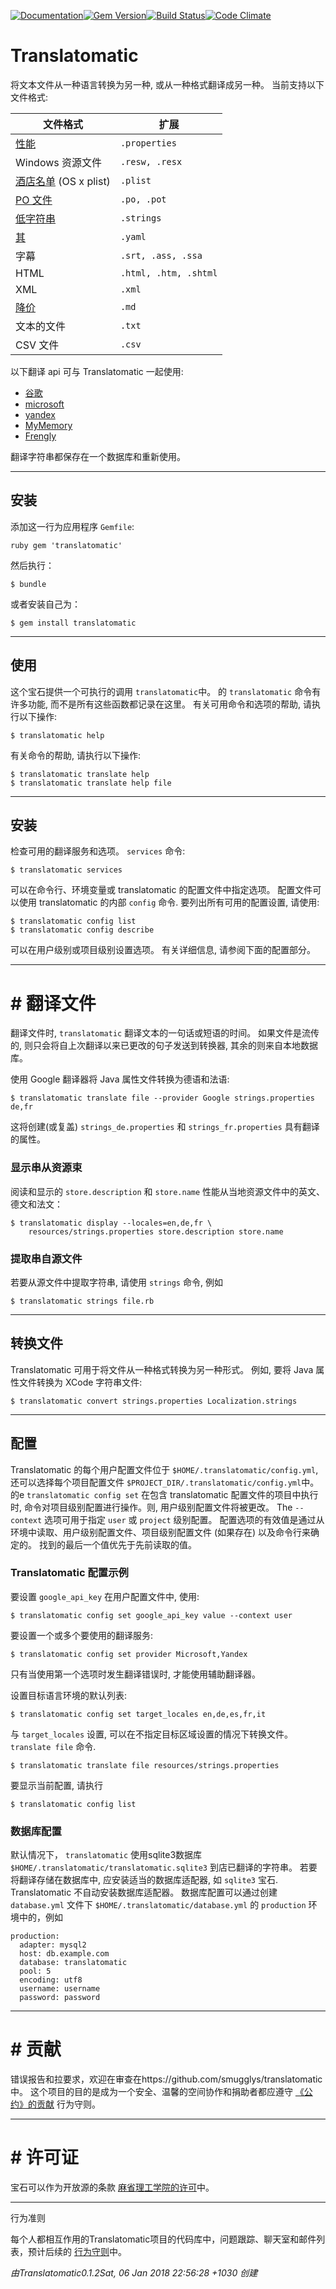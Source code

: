 [![Documentation](http://img.shields.io/badge/yard-docs-blue.svg)](http://www.rubydoc.info/gems/translatomatic)[![Gem Version](https://badge.fury.io/rb/translatomatic.svg)](https://badge.fury.io/rb/translatomatic)[![Build Status](https://travis-ci.org/smugglys/translatomatic.svg?branch=master)](https://travis-ci.org/smugglys/translatomatic)[![Code Climate](https://codeclimate.com/github/smugglys/translatomatic.svg)](https://codeclimate.com/github/smugglys/translatomatic)

# Translatomatic

将文本文件从一种语言转换为另一种, 或从一种格式翻译成另一种。 当前支持以下文件格式:

| 文件格式 | 扩展 |
| --- | --- |
| [性能](https://en.wikipedia.org/wiki/.properties) | `.properties` |
| Windows 资源文件 | `.resw, .resx` |
| [酒店名单](https://en.wikipedia.org/wiki/Property_list) (OS x plist) | `.plist` |
| [PO 文件](https://www.gnu.org/software/gettext/manual/html_node/PO-Files.html) | `.po, .pot` |
| [低字符串](https://developer.apple.com/library/content/documentation/Cocoa/Conceptual/LoadingResources/Strings/Strings.html) | `.strings` |
| [其](http://yaml.org/) | `.yaml` |
| 字幕 | `.srt, .ass, .ssa` |
| HTML | `.html, .htm, .shtml` |
| XML | `.xml` |
| [降价](https://en.wikipedia.org/wiki/Markdown) | `.md` |
| 文本的文件 | `.txt` |
| CSV 文件 | `.csv` |

以下翻译 api 可与 Translatomatic 一起使用:

- [谷歌](https://cloud.google.com/translate/)
- [microsoft](https://www.microsoft.com/en-us/provider/providerapi.aspx)
- [yandex](https://tech.yandex.com/translate/)
- [MyMemory](https://mymemory.translated.net/doc/)
- [Frengly](http://www.frengly.com/api)

翻译字符串都保存在一个数据库和重新使用。

* * *

## 安装

添加这一行为应用程序 `Gemfile`:

`ruby
gem 'translatomatic'
`

然后执行：

    $ bundle

或者安装自己为：

    $ gem install translatomatic

* * *

## 使用

这个宝石提供一个可执行的调用 `translatomatic`中。 的 `translatomatic` 命令有许多功能, 而不是所有这些函数都记录在这里。 有关可用命令和选项的帮助, 请执行以下操作:

    $ translatomatic help

有关命令的帮助, 请执行以下操作:

    $ translatomatic translate help
    $ translatomatic translate help file

* * *

## 安装

检查可用的翻译服务和选项。 `services` 命令:

    $ translatomatic services

可以在命令行、环境变量或 translatomatic 的配置文件中指定选项。 配置文件可以使用 translatomatic 的内部 `config` 命令. 要列出所有可用的配置设置, 请使用:

    $ translatomatic config list
    $ translatomatic config describe

可以在用户级别或项目级别设置选项。 有关详细信息, 请参阅下面的配置部分。

* * *

# # 翻译文件

翻译文件时, `translatomatic` 翻译文本的一句话或短语的时间。 如果文件是流传的, 则只会将自上次翻译以来已更改的句子发送到转换器, 其余的则来自本地数据库。

使用 Google 翻译器将 Java 属性文件转换为德语和法语:

    $ translatomatic translate file --provider Google strings.properties de,fr

这将创建(或复盖) `strings_de.properties` 和 `strings_fr.properties` 具有翻译的属性。

### 显示串从资源束

阅读和显示的 `store.description` 和 `store.name` 性能从当地资源文件中的英文、德文和法文：

    $ translatomatic display --locales=en,de,fr \
        resources/strings.properties store.description store.name

### 提取串自源文件

若要从源文件中提取字符串, 请使用 `strings` 命令, 例如

    $ translatomatic strings file.rb

* * *

## 转换文件

Translatomatic 可用于将文件从一种格式转换为另一种形式。 例如, 要将 Java 属性文件转换为 XCode 字符串文件:

    $ translatomatic convert strings.properties Localization.strings

* * *

## 配置

Translatomatic 的每个用户配置文件位于 `$HOME/.translatomatic/config.yml`, 还可以选择每个项目配置文件 `$PROJECT_DIR/.translatomatic/config.yml`中。 的e `translatomatic config set` 在包含 translatomatic 配置文件的项目中执行时, 命令对项目级别配置进行操作。则, 用户级别配置文件将被更改。 The `--context` 选项可用于指定 `user` 或 `project` 级别配置。 配置选项的有效值是通过从环境中读取、用户级别配置文件、项目级别配置文件 (如果存在) 以及命令行来确定的。 找到的最后一个值优先于先前读取的值。

### Translatomatic 配置示例

要设置 `google_api_key` 在用户配置文件中, 使用:

    $ translatomatic config set google_api_key value --context user

要设置一个或多个要使用的翻译服务:

    $ translatomatic config set provider Microsoft,Yandex

只有当使用第一个选项时发生翻译错误时, 才能使用辅助翻译器。

设置目标语言环境的默认列表:

    $ translatomatic config set target_locales en,de,es,fr,it

与 `target_locales` 设置, 可以在不指定目标区域设置的情况下转换文件。 `translate file` 命令.

    $ translatomatic translate file resources/strings.properties

要显示当前配置, 请执行

    $ translatomatic config list

### 数据库配置

默认情况下， `translatomatic` 使用sqlite3数据库 `$HOME/.translatomatic/translatomatic.sqlite3` 到店已翻译的字符串。 若要将翻译存储在数据库中, 应安装适当的数据库适配器, 如 `sqlite3` 宝石. Translatomatic 不自动安装数据库适配器。 数据库配置可以通过创建 `database.yml` 文件下 `$HOME/.translatomatic/database.yml` 的 `production` 环境中的，例如

    production:
      adapter: mysql2
      host: db.example.com
      database: translatomatic
      pool: 5
      encoding: utf8
      username: username
      password: password

* * *

# # 贡献

错误报告和拉要求，欢迎在审查在https://github.com/smugglys/translatomatic中。 这个项目的目的是成为一个安全、温馨的空间协作和捐助者都应遵守 [《公约》的贡献](http://contributor-covenant.org) 行为守则。

* * *

# # 许可证

宝石可以作为开放源的条款 [麻省理工学院的许可](https://opensource.org/licenses/MIT)中。

* * *

行为准则

每个人都相互作用的Translatomatic项目的代码库中，问题跟踪、聊天室和邮件列表，预计后续的 [行为守则](https://github.com/smugglys/translatomatic/blob/master/CODE_OF_CONDUCT.md)中。

_由Translatomatic0.1.2Sat, 06 Jan 2018 22:56:28 +1030 创建_
